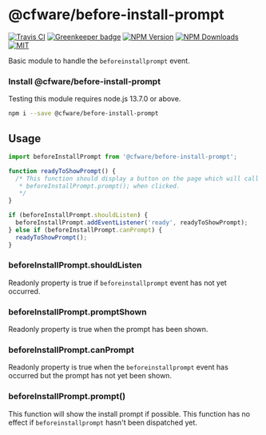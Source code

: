 # @cfware/before-install-prompt

[![Travis CI][travis-image]][travis-url]
[![Greenkeeper badge][gk-image]](https://greenkeeper.io/)
[![NPM Version][npm-image]][npm-url]
[![NPM Downloads][downloads-image]][downloads-url]
[![MIT][license-image]](LICENSE)

Basic module to handle the `beforeinstallprompt` event.

### Install @cfware/before-install-prompt

Testing this module requires node.js 13.7.0 or above.

```sh
npm i --save @cfware/before-install-prompt
```

## Usage

```js
import beforeInstallPrompt from '@cfware/before-install-prompt';

function readyToShowPrompt() {
  /* This function should display a button on the page which will call
   * beforeInstallPrompt.prompt(); when clicked.
   */
}

if (beforeInstallPrompt.shouldListen) {
  beforeInstallPrompt.addEventListener('ready', readyToShowPrompt);
} else if (beforeInstallPrompt.canPrompt) {
  readyToShowPrompt();
}
```

### beforeInstallPrompt.shouldListen

Readonly property is true if `beforeinstallprompt` event has not yet occurred.

### beforeInstallPrompt.promptShown

Readonly property is true when the prompt has been shown.

### beforeInstallPrompt.canPrompt

Readonly property is true when the `beforeinstallprompt` event has occurred but
the prompt has not yet been shown.

### beforeInstallPrompt.prompt()

This function will show the install prompt if possible.  This function has no
effect if `beforeinstallprompt` hasn't been dispatched yet.

[npm-image]: https://img.shields.io/npm/v/@cfware/before-install-prompt.svg
[npm-url]: https://npmjs.org/package/@cfware/before-install-prompt
[travis-image]: https://travis-ci.org/cfware/before-install-prompt.svg?branch=master
[travis-url]: https://travis-ci.org/cfware/before-install-prompt
[gk-image]: https://badges.greenkeeper.io/cfware/before-install-prompt.svg
[downloads-image]: https://img.shields.io/npm/dm/@cfware/before-install-prompt.svg
[downloads-url]: https://npmjs.org/package/@cfware/before-install-prompt
[license-image]: https://img.shields.io/npm/l/@cfware/before-install-prompt.svg

